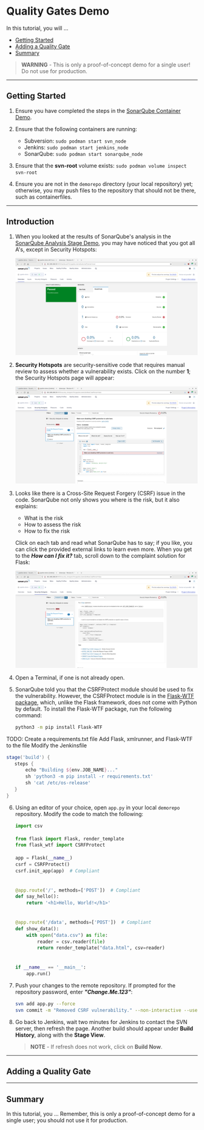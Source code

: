 # Quality Gates Demo

In this tutorial, you will ...

- [Getting Started](#getting-started)
- [Adding a Quality Gate](#adding-a-quality-gate)
- [Summary](#summary)

> **WARNING** -  This is only a proof-of-concept demo for a single user! Do not use for production.

-----

## Getting Started

1. Ensure you have completed the steps in the [SonarQube Container Demo](/05-sonarqube-container/05-sonarqube-container.md).

2. Ensure that the following containers are running:

    - Subversion: `sudo podman start svn_node`
    - Jenkins: `sudo podman start jenkins_node`
    - SonarQube: `sudo podman start sonarqube_node`

3. Ensure that the **svn-root** volume exists: `sudo podman volume inspect svn-root`

4. Ensure you are not in the `demorepo` directory (your local repository) yet; otherwise, you may push files to the repository that should not be there, such as containerfiles.

-----

## Introduction

1. When you looked at the results of SonarQube's analysis in the [SonarQube Analysis Stage Demo](/05-sonarqube-container/05-sonarqube-container.md), you may have noticed that you got all A's, except in Security Hotspots:

    ![SonarQube Results 1](../05-sonarqube-container/55-sonarqube-results-1.png "SonarQube Results 1")

2. **Security Hotspots** are security-sensitive code that requires manual review to assess whether a vulnerability exists. Click on the number **1**; the Security Hotspots page will appear:

   ![Security Hotspots 1](56-security-hotspots-1.png "Security Hotspots 1")

3. Looks like there is a Cross-Site Request Forgery (CSRF) issue in the code. SonarQube not only shows you where is the risk, but it also explains:

   - What is the risk
   - How to assess the risk
   - How to fix the risk

   Click on each tab and read what SonarQube has to say; if you like, you can click the provided external links to learn even more. When you get to the ***How can I fix it?*** tab, scroll down to the complaint solution for Flask:

   ![Flask Compliant Solution](57-flask-compliant-solution.png "Flask Compliant Solution")

4. Open a Terminal, if one is not already open.
5. SonarQube told you that the CSRFProtect module should be used to fix the vulnerability. However, the CSRFProtect module is in the [Flask-WTF package](https://wtforms.readthedocs.io), which, unlike the Flask framework, does not come with Python by default. To install the Flask-WTF package, run the following command:

   ```bash
   python3 -m pip install Flask-WTF
   ```

TODO: Create a requirements.txt file
Add Flask, xmlrunner, and Flask-WTF to the file
Modify the Jenkinsfile

```groovy
stage('build') {
   steps {
       echo "Building ${env.JOB_NAME}..."
       sh 'python3 -m pip install -r requirements.txt'
       sh 'cat /etc/os-release'
   }
}
```

6. Using an editor of your choice, open `app.py` in your local `demorepo` repository. Modify the code to match the following:

   ```python
   import csv
   
   from flask import Flask, render_template
   from flask_wtf import CSRFProtect
   
   app = Flask(__name__)
   csrf = CSRFProtect()
   csrf.init_app(app)  # Compliant
   
   
   @app.route('/', methods=['POST'])  # Compliant
   def say_hello():
       return '<h1>Hello, World!</h1>'
   
   
   @app.route('/data', methods=['POST'])  # Compliant
   def show_data():
       with open("data.csv") as file:
           reader = csv.reader(file)
           return render_template("data.html", csv=reader)
   
   
   if __name__ == '__main__':
       app.run()
   ```

7. Push your changes to the remote repository. If prompted for the repository password, enter ***"Change.Me.123"***:

    ```bash
    svn add app.py --force
    svn commit -m "Removed CSRF vulnerability." --non-interactive --username 'svnuser' --password 'Change.Me.123'
    ```

8. Go back to Jenkins, wait two minutes for Jenkins to contact the SVN server, then refresh the page. Another build should appear under **Build History**, along with the **Stage View**.

    > **NOTE** - If refresh does not work, click on **Build Now**.

-----

## Adding a Quality Gate

-----

## Summary

In this tutorial, you ... Remember, this is only a proof-of-concept demo for a single user; you should not use it for production.
